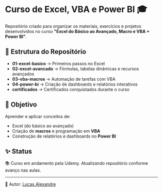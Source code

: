 # Curso de Excel, VBA e Power BI 🎓

Repositório criado para organizar os materiais, exercícios e projetos desenvolvidos no curso **"Excel do Básico ao Avançado, Macro e VBA + Power BI"**.

## 📂 Estrutura do Repositório
- **01-excel-basico** → Primeiros passos no Excel
- **02-excel-avancado** → Fórmulas, tabelas dinâmicas e recursos avançados
- **03-vba-macros** → Automação de tarefas com VBA
- **04-power-bi** → Criação de dashboards e relatórios interativos
- **certificados** → Certificados conquistados durante o curso

## 🚀 Objetivo
Aprender e aplicar conceitos de:
- Excel (do básico ao avançado)
- Criação de **macros** e programação em **VBA**
- Construção de relatórios e dashboards no **Power BI**

## ✨ Status
📚 Curso em andamento pela Udemy. Atualizando repositório conforme avanço nas aulas.


---
📌 Autor: [Lucas Alexandre](https://github.com/LucasAlexandree)
